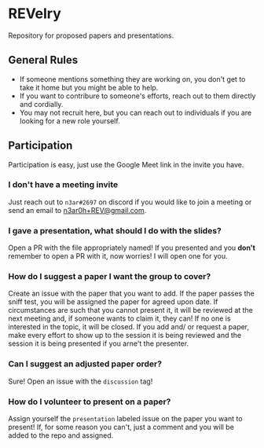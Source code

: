 # REVelry
Repository for proposed papers and presentations.

## General Rules
- If someone mentions something they are working on, you don't get to take it home but you might be able to help.
- If you want to contribure to someone's efforts, reach out to them directly and cordially.
- You may not recruit here, but you can reach out to individuals if you are looking for a new role yourself.

## Participation
Participation is easy, just use the Google Meet link in the invite you have.

### I don't have a meeting invite
Just reach out to `n3ar#2697` on discord if you would like to join a meeting or send an email to n3ar0h+REV@gmail.com.

### I gave a presentation, what should I do with the slides?
Open a PR with the file appropriately named! If you presented and you **don't** remember to open a PR with it, now worries! I will open one for you.

### How do I suggest a paper I want the group to cover?
Create an issue with the paper that you want to add. If the paper passes the sniff test, you will be assigned the paper for agreed upon date. If circumstances are such that you cannot present it, it will be reviewed at the next meeting and, if someone wants to claim it, they can! If no one is interested in the topic, it will be closed. If you add and/ or request a paper, make every effort to show up to the session it is being reviewed and the session it is being presented if you arne't the presenter. 

### Can I suggest an adjusted paper order?
Sure! Open an issue with the `discussion` tag!

### How do I volunteer to present on a paper?
Assign yourself the `presentation` labeled issue on the paper you want to present! If, for some reason you can't, just a comment and you will be added to the repo and assigned.


